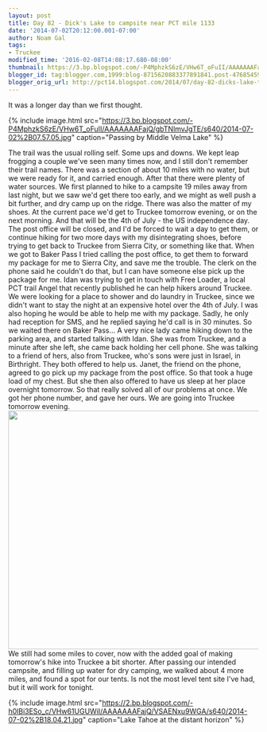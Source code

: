 ```yaml
---
layout: post
title: Day 82 - Dick's Lake to campsite near PCT mile 1133
date: '2014-07-02T20:12:00.001-07:00'
author: Noam Gal
tags:
- Truckee
modified_time: '2016-02-08T14:08:17.680-08:00'
thumbnail: https://3.bp.blogspot.com/-P4MphzkS6zE/VHw6T_oFuII/AAAAAAAFajQ/gbTNlmvJgTE/s72-c/2014-07-02%2B07.57.05.jpg
blogger_id: tag:blogger.com,1999:blog-8715620883377891841.post-4768545905052702376
blogger_orig_url: http://pct14.blogspot.com/2014/07/day-82-dicks-lake-to-campsite-near-pct.html
---
```


It was a longer day than we first thought.


{% include image.html src="https://3.bp.blogspot.com/-P4MphzkS6zE/VHw6T_oFuII/AAAAAAAFajQ/gbTNlmvJgTE/s640/2014-07-02%2B07.57.05.jpg" caption="Passing by Middle Velma Lake" %}

 The trail was the usual rolling self. Some ups and downs. We kept leap frogging a couple we've seen many times now,
 and I still don't remember their trail names.
There was a section of about 10 miles with no water, but we were
 ready for it, and carried enough. After that there were plenty of water sources.
We first planned to hike to a
 campsite 19 miles away from last night, but we saw we'd get there too early, and we might as well push a bit
 further, and dry camp up on the ridge.
There was also the matter of my shoes. At the current pace we'd get to
 Truckee tomorrow evening, or on the next morning. And that will be the 4th of July - the US independence day. The
 post office will be closed, and I'd be forced to wait a day to get them, or continue hiking for two more days with
 my disintegrating shoes, before trying to get back to Truckee from Sierra City, or something like that.
When we
 got to Baker Pass I tried calling the post office, to get them to forward my package for me to Sierra City, and save
 me the trouble. The clerk on the phone said he couldn't do that, but I can have someone else pick up the package for
 me. Idan was trying to get in touch with Free Loader, a local PCT trail Angel that recently published he can help
 hikers around Truckee. We were looking for a place to shower and do laundry in Truckee, since we didn't want to stay
 the night at an expensive hotel over the 4th of July. I was also hoping he would be able to help me with my package.
Sadly,
 he only had reception for SMS, and he replied saying he'd call is in 30 minutes. So we waited there on Baker Pass...
A
 very nice lady came hiking down to the parking area, and started talking with Idan. She was from Truckee, and a
 minute after she left, she came back holding her cell phone. She was talking to a friend of hers, also from Truckee,
 who's sons were just in Israel, in Birthright. They both offered to help us.
Janet, the friend on the phone,
 agreed to go pick up my package from the post office. So that took a huge load of my chest. But she then also
 offered to have us sleep at her place overnight tomorrow. So that really solved all of our problems at once. We got
 her phone number, and gave her ours. We are going into Truckee tomorrow evening.
[ <img border="0" height="480"
 src="https://1.bp.blogspot.com/-sn_rNm5jQGU/VHw6ch_9RzI/AAAAAAAFajQ/iMMV28wkbmw/s640/2014-07-02%2B17.55.47.jpg"
 width="640"/> ](https://1.bp.blogspot.com/-sn_rNm5jQGU/VHw6ch_9RzI/AAAAAAAFajQ/iMMV28wkbmw/s1600/2014-07-02%2B17.55.47.jpg)
We still had some miles to cover, now with the added goal of
 making tomorrow's hike into Truckee a bit shorter. After passing our intended campsite, and filling up water for dry
 camping, we walked about 4 more miles, and found a spot for our tents. Is not the most level tent site I've had, but
 it will work for tonight.


{% include image.html src="https://2.bp.blogspot.com/-h0lBi3ESo_c/VHw61UGUWiI/AAAAAAAFajQ/VSAENxu9WGA/s640/2014-07-02%2B18.04.21.jpg" caption="Lake Tahoe at the distant horizon" %}

